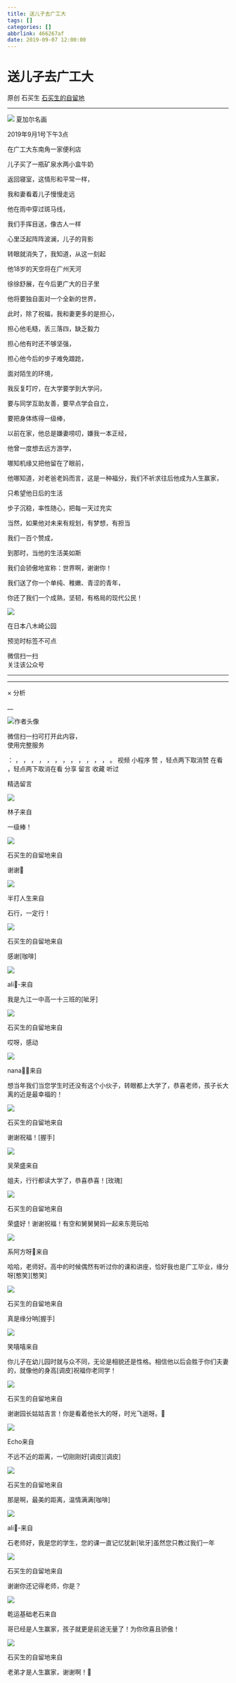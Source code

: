 ```yaml
---
title: 送儿子去广工大
tags: []
categories: []
abbrlink: 466267af
date: 2019-09-07 12:00:00
---
```


#  送儿子去广工大

原创  石买生  [ 石买生的自留地 ](javascript:void\(0\);)

__ _ _ _ _

![](20190907送儿子去广工大/img1.jpg)
夏加尔名画

2019年9月1号下午3点

在广工大东南角一家便利店

儿子买了一瓶矿泉水两小盒牛奶

返回寝室，这情形和平常一样，

我和妻看着儿子慢慢走远

他在雨中穿过斑马线，

我们手挥目送，像古人一样

心里泛起阵阵波澜，儿子的背影

转眼就消失了，我知道，从这一刻起

他18岁的天空将在广州天河

徐徐舒展，在今后更广大的日子里

他将要独自面对一个全新的世界，

此时，除了祝福，我和妻更多的是担心，

担心他毛糙，丢三落四，缺乏毅力

担心他有时还不够坚强，

担心他今后的步子难免踉跄，

面对陌生的环境，

我反复叮咛，在大学要学到大学问，

要与同学互助友善，要早点学会自立，

要把身体练得一级棒，

以前在家，他总是嫌妻唠叨，嫌我一本正经，

他曾一度想去远方游学，

哪知机缘又把他留在了眼前，

他哪知道，对老爸老妈而言，这是一种福分，我们不祈求往后他成为人生赢家，

只希望他日后的生活

步子沉稳，率性随心，把每一天过充实

当然，如果他对未来有规划，有梦想，有担当

我们一百个赞成，

到那时，当他的生活美如斯

我们会骄傲地宣称：世界啊，谢谢你！

我们送了你一个单纯、稚嫩、青涩的青年，

你还了我们一个成熟，坚韧，有格局的现代公民！

![](20190907送儿子去广工大/img2.jpg)

在日本八木崎公园

预览时标签不可点

微信扫一扫  
关注该公众号





****



****



×  分析

__

![作者头像](shared/img1.png)

微信扫一扫可打开此内容，  
使用完整服务

：  ，  ，  ，  ，  ，  ，  ，  ，  ，  ，  ，  ，  。  视频  小程序  赞  ，轻点两下取消赞  在看  ，轻点两下取消在看
分享  留言  收藏  听过

精选留言

![](shared/img77.jpg)

林子来自

一级棒！

![](shared/img4.jpg)

石买生的自留地来自

谢谢🤝

![](20190907送儿子去广工大/img3.jpg)

半打人生来自

石行，一定行！

![](shared/img4.jpg)

石买生的自留地来自

感谢[咖啡]

![](shared/img78.jpg)

ali🤖-来自

我是九江一中高一十三班的[呲牙]

![](shared/img4.jpg)

石买生的自留地来自

哎呀，感动

![](20190907送儿子去广工大/img4.jpg)

nana🐯🐴来自

想当年我们当您学生时还没有这个小伙子，转眼都上大学了，恭喜老师，孩子长大离的近是最幸福的！

![](shared/img4.jpg)

石买生的自留地来自

谢谢祝福！[握手]

![](20190907送儿子去广工大/img5.jpg)

吴荣盛来自

姐夫，行行都读大学了，恭喜恭喜！[玫瑰]

![](shared/img4.jpg)

石买生的自留地来自

荣盛好！谢谢祝福！有空和舅舅舅妈一起来东莞玩哈

![](20190907送儿子去广工大/img6.jpg)

系阿方呀🐾来自

哈哈，老师好。高中的时候偶然有听过你的课和讲座，恰好我也是广工毕业，缘分呀[憨笑][憨笑]

![](shared/img4.jpg)

石买生的自留地来自

真是缘分呐[握手]

![](shared/img41.jpg)

笑嘻嘻来自

你儿子在幼儿园时就与众不同，无论是相貌还是性格。相信他以后会胜于你们夫妻的，就像他的身高[调皮]祝福你老同学！

![](shared/img4.jpg)

石买生的自留地来自

谢谢园长姑姑吉言！你是看着他长大的呀，时光飞逝呀。🤝

![](shared/img9.jpg)

Echo来自

不远不近的距离，一切刚刚好[调皮][调皮]

![](shared/img4.jpg)

石买生的自留地来自

那是啊，最美的距离，温情满满[咖啡]

![](shared/img78.jpg)

ali🤖-来自

石老师好，我是您的学生，您的课一直记忆犹新[呲牙]虽然您只教过我们一年

![](shared/img4.jpg)

石买生的自留地来自

谢谢你还记得老师，你是？

![](shared/img17.jpg)

乾运基础老石来自

哥已经是人生赢家，孩子就更是前途无量了！为你欣喜且骄傲！

![](shared/img4.jpg)

石买生的自留地来自

老弟才是人生赢家，谢谢啊！🤝

